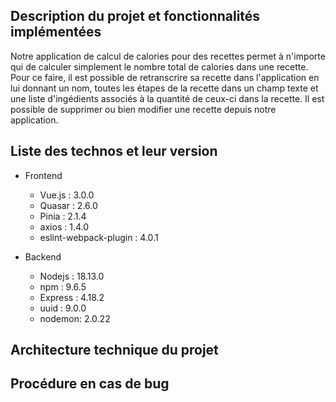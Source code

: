 ## Description du projet et fonctionnalités implémentées
Notre application de calcul de calories pour des recettes permet à n'importe qui de calculer simplement le nombre total de calories dans une recette.
Pour ce faire, il est possible de retranscrire sa recette dans l'application en lui donnant un nom, toutes les étapes de la recette dans un champ texte et une liste d'ingédients associés à la quantité de ceux-ci dans la recette.
Il est possible de supprimer ou bien modifier une recette depuis notre application.

## Liste des technos et leur version

- Frontend
  - Vue.js : 3.0.0
  - Quasar : 2.6.0
  - Pinia : 2.1.4
  - axios : 1.4.0
  - eslint-webpack-plugin : 4.0.1


- Backend
  - Nodejs : 18.13.0
  - npm : 9.6.5
  - Express : 4.18.2
  - uuid : 9.0.0
  - nodemon: 2.0.22

## Architecture technique du projet


## Procédure en cas de bug